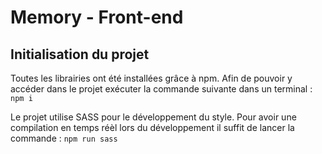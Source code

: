 # Memory - Front-end

## Initialisation du projet
Toutes les librairies ont été installées grâce à npm. Afin de pouvoir y accéder dans le projet exécuter la commande suivante dans un terminal : 
`npm i`

Le projet utilise SASS pour le développement du style. Pour avoir une compilation en temps réèl lors du développement il suffit de lancer la commande : `npm run sass`